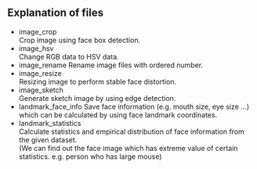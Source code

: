 ## Explanation of files

- image_crop  
Crop image using face box detection.  
- image_hsv  
Change RGB data to HSV data.
- image_rename
Rename image files with ordered number.  
- image_resize  
Resizing image to perform stable face distortion.  
- image_sketch  
Generate sketch image by using edge detection.  
- landmark_face_info
Save face information (e.g. mouth size, eye size ...) which can be calculated by using face landmark coordinates.
- landmark_statistics  
Calculate statistics and empirical distribution of face information from the given dataset.  
(We can find out the face image which has extreme value of certain statistics. e.g. person who has large mouse)
